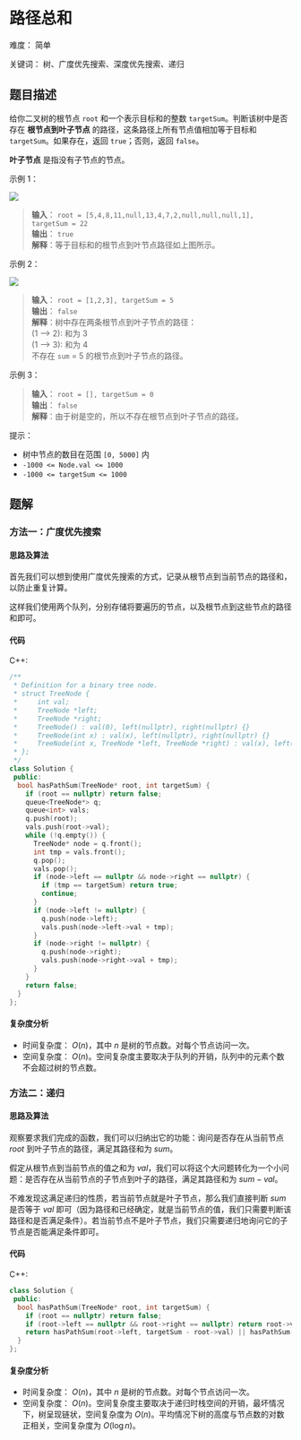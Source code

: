 # 路径总和

难度： 简单

关键词： 树、广度优先搜索、深度优先搜索、递归

## 题目描述

给你二叉树的根节点 `root` 和一个表示目标和的整数 `targetSum`。判断该树中是否存在 **根节点到叶子节点** 的路径，这条路径上所有节点值相加等于目标和 `targetSum`。如果存在，返回 `true`；否则，返回 `false`。

**叶子节点** 是指没有子节点的节点。

示例 1：

![](https://assets.leetcode.com/uploads/2021/01/18/pathsum1.jpg)

>**输入**： `root = [5,4,8,11,null,13,4,7,2,null,null,null,1], targetSum = 22` <br>
**输出**： `true` <br>
**解释**：等于目标和的根节点到叶节点路径如上图所示。

示例 2：

![](https://assets.leetcode.com/uploads/2021/01/18/pathsum2.jpg)

>**输入**： `root = [1,2,3], targetSum = 5` <br>
**输出**： `false` <br>
**解释**：树中存在两条根节点到叶子节点的路径： <br>
(1 --> 2): 和为 3 <br>
(1 --> 3): 和为 4 <br>
不存在 `sum` = 5 的根节点到叶子节点的路径。

示例 3：

>**输入**： `root = [], targetSum = 0` <br>
**输出**： `false` <br>
**解释**：由于树是空的，所以不存在根节点到叶子节点的路径。

提示：

* 树中节点的数目在范围 `[0, 5000]` 内
* `-1000 <= Node.val <= 1000`
* `-1000 <= targetSum <= 1000`

## 题解

### 方法一：广度优先搜索

#### 思路及算法

首先我们可以想到使用广度优先搜索的方式，记录从根节点到当前节点的路径和，以防止重复计算。

这样我们使用两个队列，分别存储将要遍历的节点，以及根节点到这些节点的路径和即可。

#### 代码

C++:
```cpp
/**
 * Definition for a binary tree node.
 * struct TreeNode {
 *     int val;
 *     TreeNode *left;
 *     TreeNode *right;
 *     TreeNode() : val(0), left(nullptr), right(nullptr) {}
 *     TreeNode(int x) : val(x), left(nullptr), right(nullptr) {}
 *     TreeNode(int x, TreeNode *left, TreeNode *right) : val(x), left(left), right(right) {}
 * };
 */
class Solution {
 public:
  bool hasPathSum(TreeNode* root, int targetSum) {
    if (root == nullptr) return false;
    queue<TreeNode*> q;
    queue<int> vals;
    q.push(root);
    vals.push(root->val);
    while (!q.empty()) {
      TreeNode* node = q.front();
      int tmp = vals.front();
      q.pop();
      vals.pop();
      if (node->left == nullptr && node->right == nullptr) {
        if (tmp == targetSum) return true;
        continue;
      }
      if (node->left != nullptr) {
        q.push(node->left);
        vals.push(node->left->val + tmp);
      }
      if (node->right != nullptr) {
        q.push(node->right);
        vals.push(node->right->val + tmp);
      }
    }
    return false;
  }
};
```

#### 复杂度分析

* 时间复杂度： $O(n)$，其中 $n$ 是树的节点数。对每个节点访问一次。
* 空间复杂度： $O(n)$。空间复杂度主要取决于队列的开销，队列中的元素个数不会超过树的节点数。

### 方法二：递归

#### 思路及算法

观察要求我们完成的函数，我们可以归纳出它的功能：询问是否存在从当前节点 $root$ 到叶子节点的路径，满足其路径和为 $sum$。

假定从根节点到当前节点的值之和为 $val$，我们可以将这个大问题转化为一个小问题：是否存在从当前节点的子节点到叶子的路径，满足其路径和为 $sum - val$。

不难发现这满足递归的性质，若当前节点就是叶子节点，那么我们直接判断 $sum$ 是否等于 $val$ 即可（因为路径和已经确定，就是当前节点的值，我们只需要判断该路径和是否满足条件）。若当前节点不是叶子节点，我们只需要递归地询问它的子节点是否能满足条件即可。

#### 代码

C++:
```cpp
class Solution {
 public:
  bool hasPathSum(TreeNode* root, int targetSum) {
    if (root == nullptr) return false;
    if (root->left == nullptr && root->right == nullptr) return root->val == targetSum;
    return hasPathSum(root->left, targetSum - root->val) || hasPathSum(root->right, targetSum - root->val);
  }
};
```

#### 复杂度分析

* 时间复杂度： $O(n)$，其中 $n$ 是树的节点数。对每个节点访问一次。
* 空间复杂度： $O(n)$。空间复杂度主要取决于递归时栈空间的开销，最坏情况下，树呈现链状，空间复杂度为 $O(n)$。平均情况下树的高度与节点数的对数正相关，空间复杂度为 $O(\log n)$。